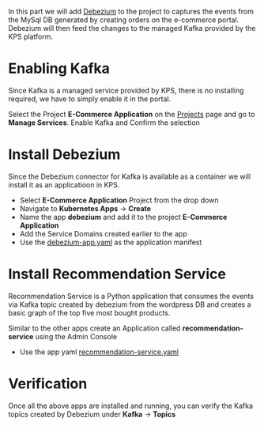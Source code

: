 In this part we will add [Debezium](https://debezium.io/) to the project to captures the events from the MySql DB generated by creating orders on the e-commerce portal. Debezium will then feed the changes to the managed Kafka provided by the KPS platform.

# Enabling Kafka
Since Kafka is a managed service provided by KPS, there is no installing required, we have to simply enable it in the portal.

Select the Project **E-Commerce Application** on the [Projects](https://karbon.nutanix.com/projects/list) page and go to **Manage Services**. Enable Kafka and Confirm the selection

# Install Debezium
Since the Debezium connector for Kafka is available as a container we will install it as an applicatioon in KPS.

* Select **E-Commerce Application** Project from the drop down
* Navigate to **Kubernetes Apps** -> **Create**
* Name the app **debezium** and add it to the project **E-Commerce Application**
* Add the Service Domains created earlier to the app
* Use the [debezium-app.yaml](debezium-app.yaml) as the application manifest 

# Install Recommendation Service 
Recommendation Service is a Python application that consumes the events via Kafka topic created by debezium from the wordpress DB and creates a basic graph of the top five most bought products. 

Similar to the other apps create an Application called **recommendation-service** using the Admin Console

* Use the app yaml [recommendation-service.yaml](recommendation-service/recommendation-service.yaml)

# Verification
Once all the above apps are installed and running, you can verify the Kafka topics created by Debezium under **Kafka** -> **Topics**